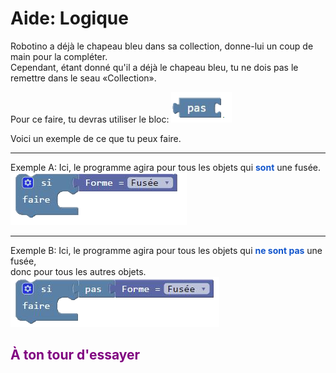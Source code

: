 # Aide: Logique

Robotino a déjà le chapeau bleu dans sa collection, donne-lui un coup de main pour la compléter. <br>
Cependant, étant donné qu'il a déjà le chapeau bleu, tu ne dois pas le remettre dans le seau «Collection».<br>


Pour ce faire, tu devras utiliser le bloc: ![PAS][bloc_not_]<br>

Voici un exemple de ce que tu peux faire. 

<hr>

Exemple A: Ici, le programme agira pour tous les objets qui **<span style="color: #1155CC">sont</span>** une fusée.<br>
![Bloc Si][bloc_si_forme_]<br>
<hr>

Exemple B: Ici, le programme agira pour tous les objets qui **<span style="color: #1155CC">ne sont pas</span>** une fusée, <br>
donc pour tous les autres objets.<br>
![Bloc Si Pas][bloc_si_pas_forme_]<br>


## <span style="color: #800080">À ton tour d'essayer</span>


[bloc_si_forme_]: img/logique_bloc_si_forme.png
[bloc_si_pas_forme_]: img/logique_bloc_si_pas_forme.png
[bloc_not_]: img/logique_bloc_not.png
